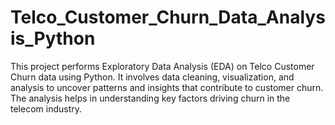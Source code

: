 # Telco_Customer_Churn_Data_Analysis_Python
This project performs Exploratory Data Analysis (EDA) on Telco Customer Churn data using Python. It involves data cleaning, visualization, and analysis to uncover patterns and insights that contribute to customer churn. The analysis helps in understanding key factors driving churn in the telecom industry.
